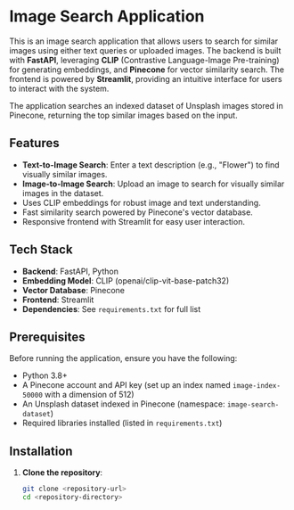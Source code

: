 # Image Search Application

This is an image search application that allows users to search for similar images using either text queries or uploaded images. The backend is built with **FastAPI**, leveraging **CLIP** (Contrastive Language-Image Pre-training) for generating embeddings, and **Pinecone** for vector similarity search. The frontend is powered by **Streamlit**, providing an intuitive interface for users to interact with the system.

The application searches an indexed dataset of Unsplash images stored in Pinecone, returning the top similar images based on the input.

## Features

- **Text-to-Image Search**: Enter a text description (e.g., "Flower") to find visually similar images.
- **Image-to-Image Search**: Upload an image to search for visually similar images in the dataset.
- Uses CLIP embeddings for robust image and text understanding.
- Fast similarity search powered by Pinecone's vector database.
- Responsive frontend with Streamlit for easy user interaction.

## Tech Stack

- **Backend**: FastAPI, Python
- **Embedding Model**: CLIP (openai/clip-vit-base-patch32)
- **Vector Database**: Pinecone
- **Frontend**: Streamlit
- **Dependencies**: See `requirements.txt` for full list

## Prerequisites

Before running the application, ensure you have the following:
- Python 3.8+
- A Pinecone account and API key (set up an index named `image-index-50000` with a dimension of 512)
- An Unsplash dataset indexed in Pinecone (namespace: `image-search-dataset`)
- Required libraries installed (listed in `requirements.txt`)

## Installation

1. **Clone the repository**:
   ```bash
   git clone <repository-url>
   cd <repository-directory>